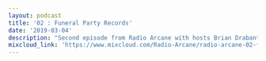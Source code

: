 ```yaml
---
layout: podcast
title: '02 : Funeral Party Records'
date: '2019-03-04'
description: "Second episode from Radio Arcane with hosts Brian Drabant, Motuvius Rex, Gothic Bastard and Sorrow Vomit : Featuring interview with Brian Cole of Funeral Party Records as well as music from the Funeral Party music vault and a few unreleased tracks : Specialty segment 'Deep Cuts' with Sorrow Vomit with more Funeral Party selections : And quite a bit of awkward banter between the hosts to keep them from weeping and moaning their mortal gloom. Recorded and produced at the non-profit Art Sanctuary in Louisville, KY, Radio Arcane is a collective of Dark Music Specialists that host events, live music and dark arts entertainment.\r\n\nTo purchase tracks from Funeral Party on their website or through Bandcamp:\n\n<a href=\"https://www.funeralparty.com\" target=\"_blank\">https://www.funeralparty.com</a>\n\n<a href=\"https://funeralparty.bandcamp.com\" target=\"_blank\">https://funeralparty.bandcamp.com</a>"
mixcloud_link: 'https://www.mixcloud.com/Radio-Arcane/radio-arcane-02-funeral-party-records/'
---
```


